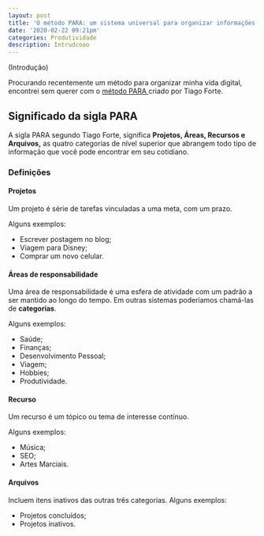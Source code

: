 ```yaml
---
layout: post
title: 'O método PARA: um sistema universal para organizar informações digitais'
date: '2020-02-22 09:21pm'
categories: Produtividade
description: Intrudcoao
---
```

(Introdução)

Procurando recentemente um método para organizar minha vida digital, encontrei sem querer com o [método PARA ](https://praxis.fortelabs.co/para/)criado por Tiago Forte. 

## Significado da sigla PARA

A sigla PARA segundo Tiago Forte, significa **Projetos, Áreas, Recursos e Arquivos,** as quatro categorias de nível superior que abrangem todo tipo de informação que você pode encontrar em seu cotidiano.

### Definições

#### Projetos

Um projeto é série de tarefas vinculadas a uma meta, com um prazo.

Alguns exemplos: 

* Escrever postagem no blog;
* Viagem para Disney;
* Comprar um novo celular.

#### Áreas de responsabilidade

Uma área de responsabilidade é uma esfera de atividade com um padrão a ser mantido ao longo do tempo. Em outras sistemas poderíamos chamá-las de **categorias**. 

Alguns exemplos: 

* Saúde;
* Finanças;
* Desenvolvimento Pessoal;
* Viagem;
* Hobbies;
* Produtividade.

#### Recurso 

Um recurso é um tópico ou tema de interesse contínuo.

Alguns exemplos: 

* Música;
* SEO;
* Artes Marciais.

#### Arquivos

Incluem itens inativos das outras três categorias.
Alguns exemplos: 

* Projetos concluídos;
* Projetos inativos.
 

